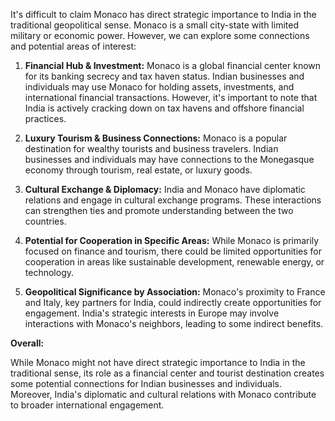 It's difficult to claim Monaco has direct strategic importance to India in the traditional geopolitical sense. Monaco is a small city-state with limited military or economic power. However, we can explore some connections and potential areas of interest:

1. **Financial Hub & Investment:** Monaco is a global financial center known for its banking secrecy and tax haven status. Indian businesses and individuals may use Monaco for holding assets, investments, and international financial transactions. However, it's important to note that India is actively cracking down on tax havens and offshore financial practices.

2. **Luxury Tourism & Business Connections:** Monaco is a popular destination for wealthy tourists and business travelers. Indian businesses and individuals may have connections to the Monegasque economy through tourism, real estate, or luxury goods. 

3. **Cultural Exchange & Diplomacy:** India and Monaco have diplomatic relations and engage in cultural exchange programs. These interactions can strengthen ties and promote understanding between the two countries.

4. **Potential for Cooperation in Specific Areas:** While Monaco is primarily focused on finance and tourism, there could be limited opportunities for cooperation in areas like sustainable development, renewable energy, or technology. 

5. **Geopolitical Significance by Association:** Monaco's proximity to France and Italy, key partners for India, could indirectly create opportunities for engagement. India's strategic interests in Europe may involve interactions with Monaco's neighbors, leading to some indirect benefits.

**Overall:**

While Monaco might not have direct strategic importance to India in the traditional sense, its role as a financial center and tourist destination creates some potential connections for Indian businesses and individuals. Moreover, India's diplomatic and cultural relations with Monaco contribute to broader international engagement.  
